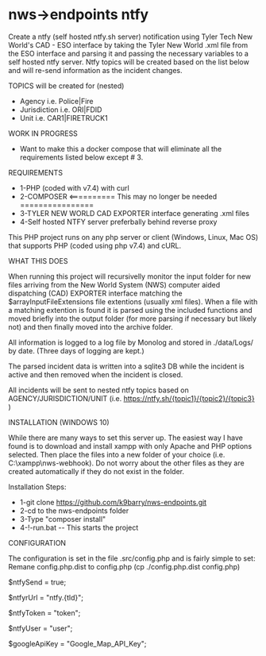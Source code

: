 # nws->endpoints ntfy

Create a ntfy (self hosted ntfy.sh server) notification using Tyler Tech New World's CAD - ESO interface by taking the Tyler New World .xml file from the ESO interface and parsing it and passing the necessary variables to a self hosted ntfy server. Ntfy topics will be created based on the list below and will re-send information as the incident changes.

TOPICS will be created for (nested)

- Agency i.e. Police|Fire
- Jurisdiction i.e. ORI|FDID
- Unit i.e. CAR1|FIRETRUCK1

WORK IN PROGRESS

- Want to make this a docker compose that will eliminate all the requirements listed below except # 3.

REQUIREMENTS

- 1-PHP (coded with v7.4) with curl
- 2-COMPOSER <========== This may no longer be needed ================
- 3-TYLER NEW WORLD CAD EXPORTER interface generating .xml files
- 4-Self hosted NTFY server preferbally behind reverse proxy

This PHP project runs on any php server or client (Windows, Linux, Mac OS) that supports PHP (coded using php v7.4) and cURL.

WHAT THIS DOES

When running this project will recursivelly monitor the input folder for new files arriving from the New World System (NWS) computer aided dispatching (CAD) EXPORTER interface matching the $arrayInputFileExtensions file extentions (usually xml files). When a file with a matching extention is found it is parsed using the included functions and moved briefly into the output folder (for more parsing if necessary but likely not) and then finally moved into the archive folder.

All information is logged to a log file by Monolog and stored in ./data/Logs/ by date. (Three days of logging are kept.)

The parsed incident data is written into a sqlite3 DB while the incident is active and then removed when the incident is closed.

All incidents will be sent to nested ntfy topics based on AGENCY/JURISDICTION/UNIT (i.e. https://ntfy.sh/{topic1}/{topic2}/{topic3} )

INSTALLATION (WINDOWS 10)

While there are many ways to set this server up. The easiest way I have found is to download and install xampp with only Apache
and PHP options selected. Then place the files into a new folder of your choice (i.e. C:\xampp\nws-webhook). Do not worry about the
other files as they are created automatically if they do not exist in the folder.

Installation Steps:

- 1-git clone https://github.com/k9barry/nws-endpoints.git
- 2-cd to the nws-endpoints folder
- 3-Type "composer install"
- 4-!-run.bat -- This starts the project

CONFIGURATION

The configuration is set in the file .src/config.php and is fairly simple to set:
Remane config.php.dist to config.php (cp ./config.php.dist config.php)

$ntfySend = true;

$ntfyrUrl = "ntfy.{tld}";

$ntfyToken = "token";

$ntfyUser = "user";

$googleApiKey = "Google_Map_API_Key";
